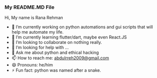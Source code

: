 ### My README.MD File

Hi, My name is Rana Rehman

- 🔭 I’m currently working on python automations and gui scripts that will help me automate my life.
- 🌱 I’m currently learning flutter/dart, maybe even React.JS
- 👯 I’m looking to collaborate on nothing really.
- 🤔 I’m looking for help with ...
- 💬 Ask me about python and ethical hacking
- 📫 How to reach me: abdulrreh2009@gmail.com
- 😄 Pronouns: he/him
- ⚡ Fun fact: python was named after a snake.

